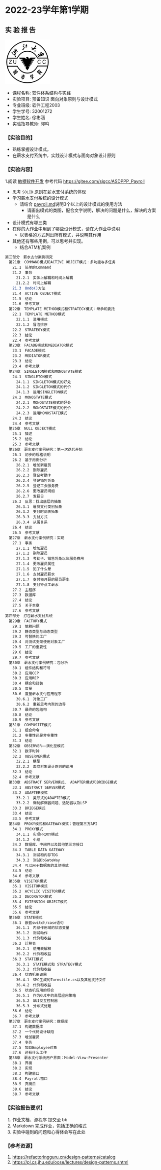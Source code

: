 # **2022-23学年第1学期**

## **实 验 报 告**

![zucc](zucc.png)

- 课程名称: 软件体系结构与实践
- 实验项目: 预备知识 面向对象原则与设计模式
- 专业班级: 软件工程2003
- 学生学号: 32001272
- 学生姓名: 徐彬涵
- 实验指导教师: 郭鸣

### 【实验目的】

- 熟练掌握设计模式。
- 在薪水支付系统中，实践设计模式与面向对象设计原则

### 【实验内容】

1.阅读 [敏捷软件开发](http://zucc.courses.zj.edu.cn/user/resources/shared#/shareToMe)  参考代码 https://gitee.com/sigcc/ASDPPP_Payroll

- 思考 `SOLID` 原则在薪水支付系统的体现
- 学习薪水支付系统的设计模式
  - 请结合 [payroll.md](payroll.md)说明3个以上的设计模式的使用方法
    - 请画出模式的类图，配合文字说明，解决的问题是什么，解决的方案是什么
- 设计模式有哪三类
- 在你的大作业中用到了哪些设计模式，请在大作业中说明
  - 以表格的方式列出所有模式，并说明其作用
- 其他还有哪些用例，可以思考并实现。
  - 结合ATM机案例

```bash
第三部分　薪水支付案例研究
　第21章　COMMAND模式和ACTIVE OBJECT模式：多功能与多任务　
　　21.1　简单的Command　
　　21.2　事务　
　　　21.2.1　实体上解耦和时间上解耦　
　　　21.2.2　时间上解耦　
　　21.3　Undo()方法　
　　21.4　ACTIVE OBJECT模式　
　　21.5　结论　
　　21.6　参考文献　
　第22章　TEMPLATE METHOD模式和STRATEGY模式：继承和委托　
　　22.1　TEMPLATE METHOD模式　
　　　22.1.1　滥用模式　
　　　22.1.2　冒泡排序　
　　22.2　STRATEGY模式　
　　22.3　结论　
　　22.4　参考文献　
　第23章　FACADE模式和MEDIATOR模式　
　　23.1　FACADE模式　
　　23.2　MEDIATOR模式　
　　23.3　结论　
　　23.4　参考文献　
　第24章　SINGLETON模式和MONOSTATE模式　
　　24.1　SINGLETON模式　
　　　24.1.1　SINGLETON模式的好处　
　　　24.1.2　SINGLETON模式的代价　
　　　24.1.3　运用SINGLETON模式　
　　24.2　MONOSTATE模式　
　　　24.2.1　MONOSTATE模式的好处　
　　　24.2.2　MONOSTATE模式的代价　
　　　24.2.3　运用MONOSTATE模式　
　　24.3　结论
　　24.4　参考文献　
　第25章　NULL OBJECT模式
　　25.1　描述　
　　25.2　结论　
　　25.3　参考文献　
　第26章　薪水支付案例研究：第一次迭代开始　
　　26.1　初步的规格说明　
　　26.2　基于用例分析　
　　　26.2.1　增加新雇员　
　　　26.2.2　删除雇员　
　　　26.2.3　登记考勤卡　
　　　26.2.4　登记销售凭条　
　　　26.2.5　登记工会服务费　
　　　26.2.6　更改雇员明细　
　　　26.2.7　发薪日　
　　26.3　反思：找出底层的抽象　
　　　26.3.1　雇员支付类别抽象　
　　　26.3.2　支付时间表抽象　
　　　26.3.3　支付方式　
　　　26.3.4　从属关系　
　　26.4　结论　
　　26.5　参考文献　
　第27章　薪水支付案例研究：实现　
　　27.1　事务　
　　　27.1.1　增加雇员　
　　　27.1.2　删除雇员　
　　　27.1.3　考勤卡、销售凭条以及服务费用　
　　　27.1.4　更改雇员属性　
　　　27.1.5　犯了什么晕　
　　　27.1.6　支付雇员薪水　
　　　27.1.7　支付领月薪的雇员薪水　
　　　27.1.8　支付钟点工薪水　
　　27.2　主程序　
　　27.3　数据库　
　　27.4　结论　
　　27.5　关于本章　
　　27.6　参考文献　
第四部分　打包薪水支付系统
　第29章　FACTORY模式　
　　29.1　依赖问题　
　　29.2　静态类型与动态类型　
　　29.3　可替换的工厂　
　　29.4　对测试支架使用对象工厂　
　　29.5　工厂的重要性　
　　29.6　结论　
　　29.7　参考文献　
　第30章　薪水支付案例研究：包分析　
　　30.1　组件结构和符号　
　　30.2　应用CCP　
　　30.3　应用REP　
　　30.4　耦合和封装　
　　30.5　度量　
　　30.6　度量薪水支付应用程序　
　　　30.6.1　对象工厂　
　　　30.6.2　重新思考内聚的边界　
　　30.7　最终的包结构　
　　30.8　结论　
　　30.9　参考文献　
　第31章　COMPOSITE模式　
　　31.1　组合命令　
　　31.2　多重性还是非多重性　
　　31.3　结论　
　第32章　OBSERVER——演化至模式　
　　32.1　数字时钟　
　　32.2　OBSERVER模式　
　　　32.2.1　模型　
　　　32.2.2　面向对象设计原则的运用　
　　32.3　结论　
　　32.4　参考文献　
　第33章　ABSTRACT SERVER模式、 ADAPTER模式和BRIDGE模式　
　　33.1　ABSTRACT SERVER模式　
　　33.2　ADAPTER模式　
　　　33.2.1　类形式的ADAPTER模式
　　　33.2.2　调制解调器问题、适配器以及LSP　
　　33.3　BRIDGE模式
　　33.4　结论　
　　33.5　参考文献　
　第34章　PROXY模式和GATEWAY模式：管理第三方API　
　　34.1　PROXY模式　
　　　34.1.1　实现PROXY模式　
　　　34.1.2　小结　
　　34.2　数据库、中间件以及其他第三方接口　
　　34.3　TABLE DATA GATEWAY　
　　　34.3.1　测试和内存TDG　
　　　34.3.2　测试DbGateWay　
　　34.4　可以用于数据库的其他模式　
　　34.5　结论　
　　34.6　参考文献　
　第35章　VISITOR模式　
　　35.1　VISITOR模式　
　　35.2　ACYCLIC VISITOR模式　
　　35.3　DECORATOR模式　
　　35.4　EXTENSION OBJECT模式　
　　35.5　结论　
　　35.6　参考文献　
　第36章　STATE模式　
　　36.1　嵌套switch/case语句　
　　　36.1.1　内部作用域的状态变量　
　　　36.1.2　测试动作　
　　　36.1.3　代价和收益　
　　36.2　迁移表　
　　　36.2.1　使用表解释
　　　36.2.2　代价和收益　
　　36.3　STATE模式
　　　36.3.1　STATE模式和 STRATEGY模式　
　　　36.3.2　代价和收益　
　　36.4　状态机编译器　
　　　36.4.1　SMC生成的Turnstile.cs以及其他支持文件　
　　　36.4.2　代价和收益　
　　36.5　状态机应用的场合　
　　　36.5.1　作为GUI中的高层应用策略　
　　　36.5.2　GUI交互控制器　
　　　36.5.3　分布式处理　
　　36.6　结论　
　　36.7　参考文献　
　第37章　薪水支付案例研究：数据库　
　　37.1　构建数据库　
　　37.2　一个代码设计缺陷　
　　37.3　增加雇员　
　　37.4　事务　
　　37.5　加载Employee对象　
　　37.6　还有什么工作　
　第38章　薪水支付系统用户界面：Model-View-Presenter　
　　38.1　界面　
　　38.2　实现　
　　38.3　构建窗口　
　　38.4　Payroll窗口　
　　38.5　真面目　
　　38.6　结论　
　　38.7　参考文献　
```

### 【实验报告要求】

1. 作业文档、源程序 提交至 bb
2. Markdown 完成作业，包括正确的格式
3. 实验中碰到的问题和心得体会写在此处

### 【参考资源】

1. https://refactoringguru.cn/design-patterns/catalog
2. https://pl.cs.jhu.edu/oose/lectures/design-patterns.shtml